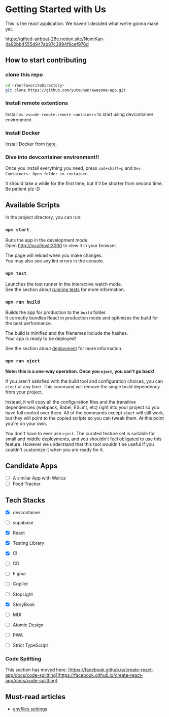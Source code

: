 # Getting Started with Us

This is the react application. We haven't decided what we're gonna make yet.

https://gifted-airboat-26e.notion.site/NomiKan-4a92bb4555d947ab87c3894f9cef976d

## How to start contributing

### clone this repo
```sh
cd <YourFavoriteDirectory>
git clone https://github.com/yutounun/awesome-app.git
```

### Install remote extentions
Install ```ms-vscode-remote.remote-containers``` to start using devcontainer environment.

### Install Docker
Install Docker from [here](https://docs.docker.com/desktop/install/mac-install/).

### Dive into devcontainer environment!!
Once you install everything you need, press ```cmd+shift+p``` and ```Dev Containers: Open folder in container```.

It should take a while for the first time, but it'll be shorter from second time. Be patient plz :D


## Available Scripts

In the project directory, you can run:

### `npm start`

Runs the app in the development mode.\
Open [http://localhost:3000](http://localhost:3000) to view it in your browser.

The page will reload when you make changes.\
You may also see any lint errors in the console.

### `npm test`

Launches the test runner in the interactive watch mode.\
See the section about [running tests](https://facebook.github.io/create-react-app/docs/running-tests) for more information.

### `npm run build`

Builds the app for production to the `build` folder.\
It correctly bundles React in production mode and optimizes the build for the best performance.

The build is minified and the filenames include the hashes.\
Your app is ready to be deployed!

See the section about [deployment](https://facebook.github.io/create-react-app/docs/deployment) for more information.

### `npm run eject`

**Note: this is a one-way operation. Once you `eject`, you can't go back!**

If you aren't satisfied with the build tool and configuration choices, you can `eject` at any time. This command will remove the single build dependency from your project.

Instead, it will copy all the configuration files and the transitive dependencies (webpack, Babel, ESLint, etc) right into your project so you have full control over them. All of the commands except `eject` will still work, but they will point to the copied scripts so you can tweak them. At this point you're on your own.

You don't have to ever use `eject`. The curated feature set is suitable for small and middle deployments, and you shouldn't feel obligated to use this feature. However we understand that this tool wouldn't be useful if you couldn't customize it when you are ready for it.

## Candidate Apps
- [ ] A similar App with Walica
- [ ] Food Tracker

## Tech Stacks
- [x] devcontainer
- [ ] supabase
- [x] React
- [x] Testing Library
- [x] CI
- [ ] CD
- [ ] Figma
- [ ] Copilot
- [ ] StopLight
- [x] StoryBook
- [ ] MUI
- [ ] Atomic Design
- [ ] PWA
- [ ] Strict TypeScript


### Code Splitting

This section has moved here: [https://facebook.github.io/create-react-app/docs/code-splitting](https://facebook.github.io/create-react-app/docs/code-splitting)

## Must-read articles
- [envfiles settings](https://create-react-app.dev/docs/adding-custom-environment-variables/1)
